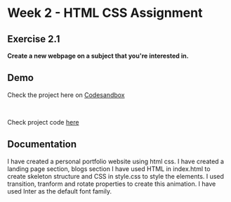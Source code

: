 # Week 2 - HTML CSS Assignment

## Exercise 2.1
**Create a new webpage on a subject that you're interested in.**

## Demo

Check the project here on
[Codesandbox](https://k0sq36.csb.app/)

</br>

Check project code [here](https://codesandbox.io/s/wonderful-diffie-k0sq36?file=/index.html)


## Documentation

<p>
I have created a personal portfolio website using html css. I have created a landing page section, blogs section
I have used HTML in index.html to create skeleton structure and CSS in style.css to style the elements. I used transition, tranform and rotate properties to create this animation.
I have used Inter as the default font family.
</p>